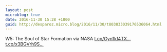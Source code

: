```yaml
---
layout: post
microblog: true
date: 2016-11-30 15:28 +1000
guid: http://desparoz.micro.blog/2016/11/30/t803833039176536064.html
---
```

W5: The Soul of Star Formation  via NASA [t.co/Gyn1kf4TX...](https://t.co/Gyn1kf4TXF) [t.co/x3BGVrh9S...](https://t.co/x3BGVrh9Su)

